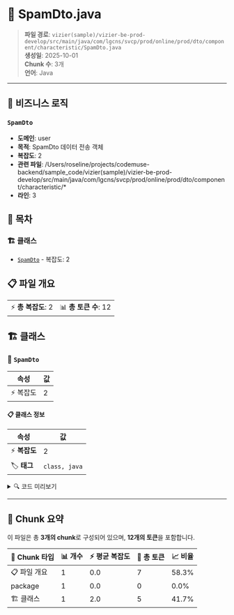 # 📄 SpamDto.java

> **파일 경로**: `vizier(sample)/vizier-be-prod-develop/src/main/java/com/lgcns/svcp/prod/online/prod/dto/component/characteristic/SpamDto.java`  
> **생성일**: 2025-10-01  
> **Chunk 수**: 3개  
> **언어**: Java
---



## 💼 비즈니스 로직

### `SpamDto`
- **도메인**: user
- **목적**: SpamDto 데이터 전송 객체
- **복잡도**: 2
- **관련 파일**: /Users/roseline/projects/codemuse-backend/sample_code/vizier(sample)/vizier-be-prod-develop/src/main/java/com/lgcns/svcp/prod/online/prod/dto/component/characteristic/*
- **라인**: 3


## 📑 목차

### 🏗️ 클래스
- [`SpamDto`](#class-spamdto) - 복잡도: 2

## 📋 파일 개요

| | |
|--|--|
| ⚡ **총 복잡도**: 2 | 📊 **총 토큰 수**: 12 |



## 🏗️ 클래스

### <a id="class-spamdto"></a>🎯 `SpamDto`

| 속성 | 값 |
|------|----|
| ⚡ 복잡도 | 2 |



#### 📋 클래스 정보

| 속성 | 값 |
|------|----|
| ⚡ **복잡도** | 2 || 📍 **라인 범위** | 3-3 |
| 🏷️ **태그** | `class, java` |

<details>
<summary>🔍 코드 미리보기</summary>

```java
public class SpamDto {

}...
```

**Chunk 정보**
- 🆔 **ID**: `de1574c66936`
- 📍 **라인**: 3-3
- 📊 **토큰**: 5
- 🏷️ **태그**: `class, java`

</details>

---





## 🧩 Chunk 요약

이 파일은 총 **3개의 chunk**로 구성되어 있으며, **12개의 토큰**을 포함합니다.

| 🧩 Chunk 타입 | 📊 개수 | ⚡ 평균 복잡도 | 📝 총 토큰 | 📈 비율 |
|---------------|--------|-------------|----------|--------|
| 📋 파일 개요 | 1 | 0.0 | 7 | 58.3% |
| package | 1 | 0.0 | 0 | 0.0% |
| 🏗️ 클래스 | 1 | 2.0 | 5 | 41.7% |

